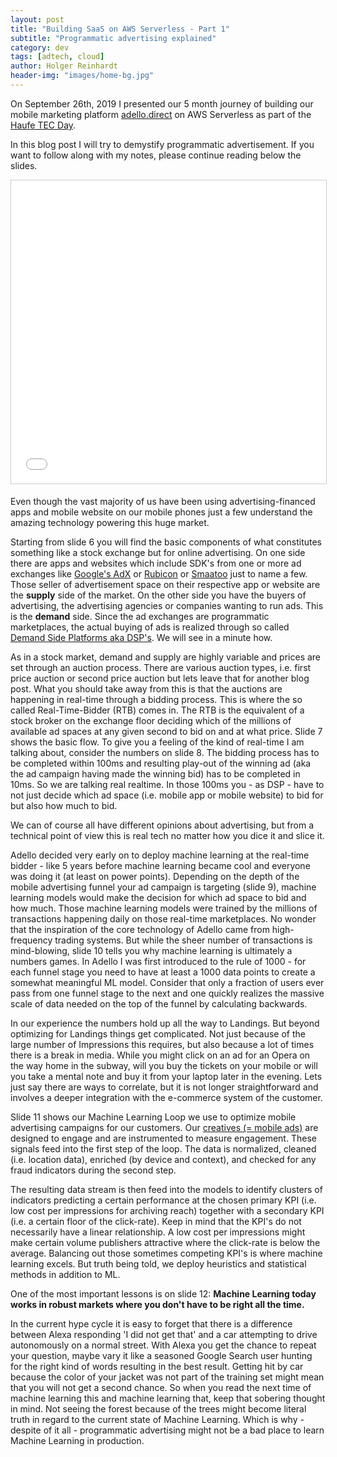 ```yaml
---
layout: post
title: "Building SaaS on AWS Serverless - Part 1"
subtitle: "Programmatic advertising explained"
category: dev
tags: [adtech, cloud]
author: Holger Reinhardt
header-img: "images/home-bg.jpg"
---
```


On September 26th, 2019 I presented our 5 month journey of building our mobile marketing platform [adello.direct](https://www.adello.direct) on AWS Serverless as part of the [Haufe TEC Day](https://work.haufegroup.io). 

In this blog post I will  try to demystify programmatic advertisement. If you want to follow along with my notes, please continue reading below the slides.

<iframe src="//www.slideshare.net/slideshow/embed_code/key/19E9wASHT6CQF3" width="595" height="485" frameborder="0" marginwidth="0" marginheight="0" scrolling="no" style="border:1px solid #CCC; border-width:1px; margin-bottom:5px; max-width: 100%;" allowfullscreen> </iframe>

Even though the vast majority of us have been using advertising-financed apps and mobile website on our mobile phones just a few understand the amazing technology powering this huge market. 

Starting from slide 6 you will find the basic components of what constitutes something like a stock exchange but for online advertising. On one side there are apps and websites which include SDK's from one or more ad exchanges like [Google's AdX](https://developers.google.com/ad-manager/mobile-ads-sdk) or [Rubicon](https://rubiconproject.com) or [Smaatoo](https://www.smaato.com) just to name a few. Those seller of advertisement space on their respective app or website are the **supply** side of the market. On the other side you have the buyers of advertising, the advertising agencies or companies wanting to run ads. This is the **demand** side. Since the ad exchanges are programmatic marketplaces, the actual buying of ads is realized through so called [Demand Side Platforms aka DSP's](https://developers.google.com/third-party-ads/adx-vendors). We will see in a minute how. 

As in a stock market, demand and supply are highly variable and prices are set through an auction process. There are various auction types, i.e. first price auction or second price auction but lets leave that for another blog post. What you should take away from this is that the auctions are happening in real-time through a bidding process. This is where the so called Real-Time-Bidder (RTB) comes in. The RTB is the equivalent of a stock broker on the exchange floor deciding which of the millions of available ad spaces at any given second to bid on and at what price. Slide 7 shows the basic flow. To give you a feeling of the kind of real-time I am talking about, consider the numbers on slide 8. The bidding process has to be completed within 100ms and resulting play-out of the winning ad (aka the ad campaign having made the winning bid) has to be completed in 10ms. So we are talking real realtime. In those 100ms you - as DSP - have to not just decide which ad space (i.e. mobile app or mobile website) to bid for but also how much to bid.

We can of course all have different opinions about advertising, but from a technical point of view this is real tech no matter how you dice it and slice it.

Adello decided very early on to deploy machine learning at the real-time bidder - like 5 years before machine learning became cool and everyone was doing it (at least on power points). Depending on the depth of the mobile advertising funnel your ad campaign is targeting (slide 9), machine learning models would make the decision for which ad space to bid and how much. Those machine learning models were trained by the millions of transactions happening daily on those real-time marketplaces. No wonder that the inspiration of the core technology of Adello came from high-frequency trading systems. But while the sheer number of transactions is mind-blowing, slide 10 tells you why machine learning is ultimately a numbers games. In Adello I was first introduced to the rule of 1000 - for each funnel stage you need to have at least a 1000 data points to create a somewhat meaningful ML model. Consider that only a fraction of users ever pass from one funnel stage to the next and one quickly realizes the massive scale of data needed on the top of the funnel by calculating backwards. 

In our experience the numbers hold up all the way to Landings. But beyond optimizing for Landings things get complicated. Not just because of the large number of Impressions this requires, but also because a lot of times there is a break in media. While you might click on an ad for an Opera on the way home in the subway, will you buy the tickets on your mobile or will you take a mental note and buy it from your laptop later in the evening. Lets just say there are ways to correlate, but it is not longer straightforward and involves a deeper integration with the e-commerce system of the customer.

Slide 11 shows our Machine Learning Loop we use to optimize mobile advertising campaigns for our customers. Our [creatives (= mobile ads)](https://www.adello.com/products/creative-gallery/) are designed to engage and are instrumented to measure engagement. These signals feed into the first step of the loop. The data is normalized, cleaned (i.e. location data), enriched (by device and context), and checked for any fraud indicators during the second step. 

The resulting data stream is then feed into the models to identify clusters of indicators predicting a certain performance at the chosen primary KPI (i.e. low cost per impressions for archiving reach) together with a secondary KPI (i.e. a certain floor of the click-rate). Keep  in mind that the KPI's do not necessarily have a linear relationship. A low cost per impressions might make certain volume publishers attractive where the click-rate is below the average. Balancing out those sometimes competing KPI's is where machine learning excels. But truth being told, we deploy heuristics and statistical methods in addition to ML.

One of the most important lessons is on slide 12: **Machine Learning today works in robust markets where you don't have to be right all the time.** 

In the current hype cycle it is easy to forget that there is a difference between Alexa responding 'I did not get that' and a car attempting to drive autonomously on a normal street. With Alexa you get the chance to repeat your question, maybe vary it like a seasoned Google Search user hunting for the right kind of words resulting in the best result. Getting hit by car because the color of your jacket was not part of the training set might mean that you will not get a second chance. So when you read the next time of machine learning this and machine learning that, keep that sobering thought in mind. Not seeing the forest because of the trees might become literal truth in regard to the current state of Machine Learning. Which is why - despite of it all - programmatic advertising might not be a bad place to learn Machine Learning in production.

